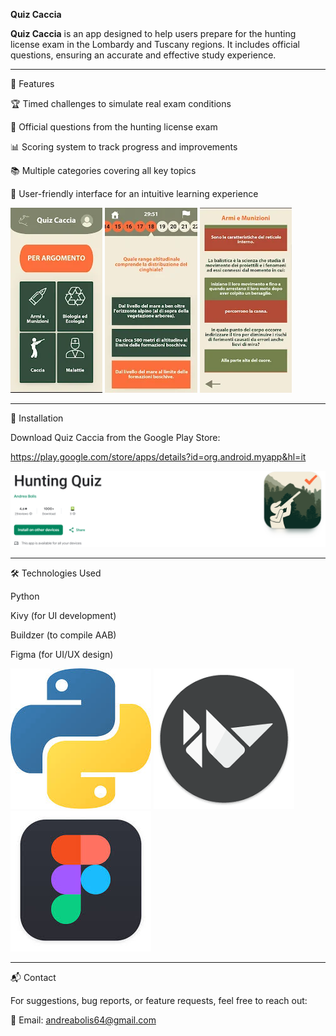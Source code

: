 **Quiz Caccia**

**Quiz Caccia** is an app designed to help users prepare for the hunting license exam in the Lombardy and Tuscany regions. 
It includes official questions, ensuring an accurate and effective study experience.

---

📌 Features

🏆 Timed challenges to simulate real exam conditions

🎯 Official questions from the hunting license exam

📊 Scoring system to track progress and improvements

📚 Multiple categories covering all key topics

🎨 User-friendly interface for an intuitive learning experience

![App Screenshot](screenshot/Subject.webp) ![App Screenshot](screenshot/Quiz.webp) ![App Screenshot](screenshot/Error.webp) 


---

🚀 Installation

Download Quiz Caccia from the Google Play Store:

https://play.google.com/store/apps/details?id=org.android.myapp&hl=it
 
 ![App Screenshot](screenshot/AppStore.png) 

 ---
 
🛠️ Technologies Used

Python

Kivy (for UI development)

Buildzer (to compile AAB)

Figma (for UI/UX design)

![App Screenshot](screenshot/python.jpeg) ![App Screenshot](screenshot/kivy.png) ![App Screenshot](screenshot/figma.jpeg) 

---
 
📬 Contact

For suggestions, bug reports, or feature requests, feel free to reach out:

📧 Email: andreabolis64@gmail.com
